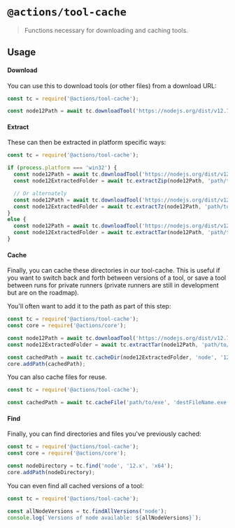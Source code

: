 # `@actions/tool-cache`

> Functions necessary for downloading and caching tools.

## Usage

#### Download

You can use this to download tools (or other files) from a download URL:

```js
const tc = require('@actions/tool-cache');

const node12Path = await tc.downloadTool('https://nodejs.org/dist/v12.7.0/node-v12.7.0-linux-x64.tar.gz');
```

#### Extract

These can then be extracted in platform specific ways:

```js
const tc = require('@actions/tool-cache');

if (process.platform === 'win32') {
  const node12Path = await tc.downloadTool('https://nodejs.org/dist/v12.7.0/node-v12.7.0-win-x64.zip');
  const node12ExtractedFolder = await tc.extractZip(node12Path, 'path/to/extract/to');

  // Or alternately
  const node12Path = await tc.downloadTool('https://nodejs.org/dist/v12.7.0/node-v12.7.0-win-x64.7z');
  const node12ExtractedFolder = await tc.extract7z(node12Path, 'path/to/extract/to');
}
else {
  const node12Path = await tc.downloadTool('https://nodejs.org/dist/v12.7.0/node-v12.7.0-linux-x64.tar.gz');
  const node12ExtractedFolder = await tc.extractTar(node12Path, 'path/to/extract/to');
}
```

#### Cache

Finally, you can cache these directories in our tool-cache. This is useful if you want to switch back and forth between versions of a tool, or save a tool between runs for private runners (private runners are still in development but are on the roadmap).

You'll often want to add it to the path as part of this step:

```js
const tc = require('@actions/tool-cache');
const core = require('@actions/core');

const node12Path = await tc.downloadTool('https://nodejs.org/dist/v12.7.0/node-v12.7.0-linux-x64.tar.gz');
const node12ExtractedFolder = await tc.extractTar(node12Path, 'path/to/extract/to');

const cachedPath = await tc.cacheDir(node12ExtractedFolder, 'node', '12.7.0');
core.addPath(cachedPath);
```

You can also cache files for reuse.

```js
const tc = require('@actions/tool-cache');

const cachedPath = await tc.cacheFile('path/to/exe', 'destFileName.exe', 'myExeName', '1.1.0');
```

#### Find

Finally, you can find directories and files you've previously cached:

```js
const tc = require('@actions/tool-cache');
const core = require('@actions/core');

const nodeDirectory = tc.find('node', '12.x', 'x64');
core.addPath(nodeDirectory);
```

You can even find all cached versions of a tool:

```js
const tc = require('@actions/tool-cache');

const allNodeVersions = tc.findAllVersions('node');
console.log(`Versions of node available: ${allNodeVersions}`);
```

